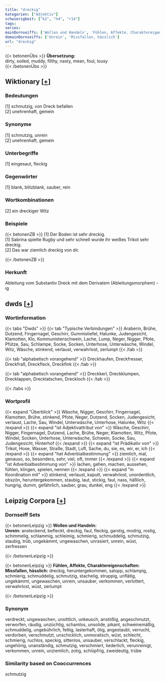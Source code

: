 ```yaml
---
title: "dreckig"
kategorien: ["Adjektiv"]
schwierigkeit: ["k2", "h4", "r14"]
tags:
series:
mainDornseiffs: ['Wollen und Handeln', 'Fühlen, Affekte, Charaktereigenschaften']
domainDornseiffs: ['Unrein', 'Missfallen, hässlich']
url: "dreckig"
---
```


{{< betonenÜbs >}}
**Übersetzung:**  
dirty, soiled, muddy, filthy, nasty, mean, foul, lousy  
{{< /betonenÜbs >}}

## Wiktionary [[+](https://de.wiktionary.org/wiki/dreckig)]

### Bedeutungen
[1] schmutzig, von Dreck befallen  
[2] unehrenhaft, gemein  

### Synonyme
[1] schmutzig, unrein  
[2] unehrenhaft, gemein  

### Unterbegriffe
[1] eingesaut, fleckig  

### Gegenwörter
[1] blank, blitzblank, sauber, rein  

### Wortkombinationen
[2] ein dreckiger Witz  

### Beispiele
{{< betonenZB >}}
[1] Der Boden ist sehr dreckig.  
[1] Sabrina spielte Rugby und sehr schnell wurde ihr weißes Trikot sehr dreckig.  
[2] Das war ziemlich dreckig von dir.  

{{< /betonenZB >}}
### Herkunft
Ableitung vom Substantiv Dreck mit dem Derivatem (Ableitungsmorphem) -ig  



## dwds [[+](https://www.dwds.de/wb/dreckig)]

### Wortinformation
{{< tabs "Dwds" >}}
{{< tab "Typische Verbindungen" >}}
Araberin, Brühe, Dutzend, Fingernagel, Geschirr, Gummistiefel, Halunke, Judengesicht, Klamotten, Klo, Kommunistenschwein, Lache, Lump, Neger, Nigger, Pfote, Pfütze, Sau, Schlampe, Socke, Socken, Unterhose, Unterwäsche, Windel, Witz, Wäsche, stinkend, verlaust, verwahrlost, zerlumpt
{{< /tab >}}

{{< tab "alphabetisch vorangehend" >}}
Dreckhaufen, Dreckfresser, Dreckfraß, Dreckfleck, Dreckfink
{{< /tab >}}

{{< tab "alphabetisch vorangehend" >}}
Dreckkerl, Dreckklumpen, Drecklappen, Drecklatschen, Dreckloch
{{< /tab >}}

{{< /tabs >}}

### Wortprofil
{{< expand "Überblick" >}} Wäsche, Nigger, Geschirr, Fingernagel, Klamotten, Brühe, stinkend, Pfote, Neger, Dutzend, Socken, Judengesicht, verlaust, Lache, Sau, Windel, Unterwäsche, Unterhose, Halunke, Witz {{< /expand >}}
{{< expand "ist Adjektivattribut von" >}} Wäsche, Geschirr, Nigger, Fingernagel, Dutzend, Lache, Brühe, Neger, Klamotten, Witz, Pfote, Windel, Socken, Unterhose, Unterwäsche, Schwein, Socke, Sau, Judengesicht, Hinterhof {{< /expand >}}
{{< expand "ist Prädikativ von" >}} Trikot, Hose, Wasser, Straße, Stadt, Luft, Sache, du, sie, es, wir, er, ich {{< /expand >}}
{{< expand "hat Adverbialbestimmung" >}} ziemlich, mal, genauso, so, besonders, sehr, viel, oft, immer {{< /expand >}}
{{< expand "ist Adverbialbestimmung von" >}} lachen, gehen, machen, aussehen, fühlen, klingen, spielen, nennen {{< /expand >}}
{{< expand "in Koordination mit" >}} stinkend, verlaust, kaputt, verwahrlost, unordentlich, obszön, heruntergekommen, staubig, laut, stickig, faul, nass, häßlich, hungrig, dumm, gefährlich, sauber, grau, dunkel, eng {{< /expand >}}

## Leipzig Corpora [[+](https://corpora.uni-leipzig.de/en/res?word=dreckig&corpusId=deu_newscrawl-public_2018)]

### Dornseiff Sets
{{< betonenLeipzig >}}
**Wollen und Handeln:**  
**Unrein:** ansteckend, befleckt, dreckig, faul, fleckig, garstig, modrig, rostig, schimmelig, schlammig, schleimig, schmierig, schmuddelig, schmutzig, staubig, trüb, ungekämmt, ungewaschen, unrasiert, unrein, wüst, zerfressen  

{{< /betonenLeipzig >}}


{{< betonenLeipzig >}}
**Fühlen, Affekte, Charaktereigenschaften:**  
**Missfallen, hässlich:** dreckig, heruntergekommen, salopp, schlampig, schmierig, schmuddelig, schmutzig, stachelig, struppig, unflätig, ungekämmt, ungewaschen, unrein, unsauber, verkommen, verlottert, verwahrlost, wüst, zerlumpt  

{{< /betonenLeipzig >}}

### Synonym
verdreckt, ungewaschen, unsittlich, unkeusch, anstößig, angeschmutzt, verworfen, räudig, unzüchtig, schamlos, unsolide, pikant, schweinemäßig, schmuddelig, ungebührlich, fettig, lasterhaft, ölig, angestaubt, verrucht, verdorben, verschmutzt, unschicklich, unmoralisch, wüst, schlecht, schmierig, ruchlos, speckig, sittenlos, unsauber, verschlackt, fleckig, ungehörig, unanständig, schmutzig, verschmiert, liederlich, verunreinigt, verkommen, unrein, unziemlich, zotig, schlüpfrig, zweideutig, trübe


### Similarity based on Cooccurrences
schmutzig

